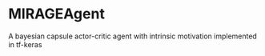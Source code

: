 # MIRAGEAgent
A bayesian capsule actor-critic agent with intrinsic motivation implemented in tf-keras
